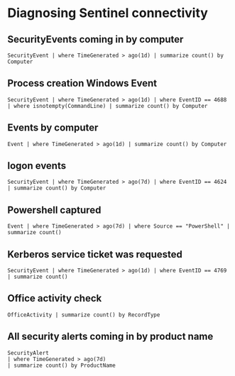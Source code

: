 # Diagnosing Sentinel connectivity

## SecurityEvents coming in by computer 
```kusto
SecurityEvent | where TimeGenerated > ago(1d) | summarize count() by Computer
```

## Process creation Windows Event
```kusto
SecurityEvent | where TimeGenerated > ago(1d) | where EventID == 4688 | where isnotempty(CommandLine) | summarize count() by Computer
```

## Events by computer
```kusto
Event | where TimeGenerated > ago(1d) | summarize count() by Computer
```

## logon events
```kusto
SecurityEvent | where TimeGenerated > ago(7d) | where EventID == 4624 | summarize count() by Computer
```

## Powershell captured
```kusto
Event | where TimeGenerated > ago(7d) | where Source == "PowerShell" | summarize count()
```

## Kerberos service ticket was requested
```kusto
SecurityEvent | where TimeGenerated > ago(1d) | where EventID == 4769 | summarize count()
```

## Office activity check
```kusto
OfficeActivity | summarize count() by RecordType
```

## All security alerts coming in by product name
```
SecurityAlert
| where TimeGenerated > ago(7d)
| summarize count() by ProductName
```